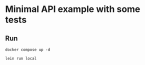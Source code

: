# Minimal API example with some tests

## Run

```
docker compose up -d
```

```
lein run local
```
